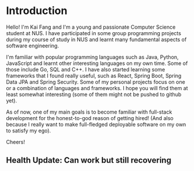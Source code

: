 # Introduction

Hello! I'm Kai Fang and I'm a young and passionate Computer Science student at NUS. I have participated in some group programming projects during my course of study in NUS and learnt many fundamental aspects of software engineering.

I'm familiar with popular programming languages such as Java, Python, JavaScript and learnt other interesting languages on my own time. Some of those include Go, SQL and C++. I have also started learning some frameworks that I found really useful, such as React, Spring Boot, Spring Data JPA and Spring Security. Some of my personal projects focus on one or a combination of languages and frameworks. I hope you will find them at least somewhat interesting (some of them might not be pushed to github yet).

As of now, one of my main goals is to become familiar with full-stack development for the honest-to-god reason of getting hired! (And also because I really want to make full-fledged deployable software on my own to satisfy my ego). 

Cheers!

## Health Update: Can work but still recovering
<!---
kflim/kflim is a ✨ special ✨ repository because its `README.md` (this file) appears on your GitHub profile.
You can click the Preview link to take a look at your changes.
--->
